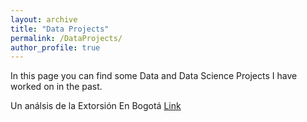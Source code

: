 ```yaml
---
layout: archive
title: "Data Projects"
permalink: /DataProjects/
author_profile: true
---
```




In this page you can find some Data and Data Science Projects I have worked on in the past. 

Un análsis de la Extorsión En Bogotá <a href="/files/Reporte_v1.html">Link</a></li>





